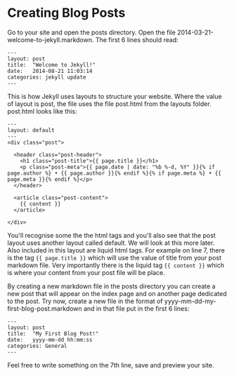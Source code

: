 # Creating Blog Posts

Go to your site and open the posts directory. Open the file 2014-03-21-welcome-to-jekyll.markdown. The first 6 lines should read:

    ---
    layout: post
    title:  "Welcome to Jekyll!"
    date:   2014-08-21 11:03:14
    categories: jekyll update
    ---
    
This is how Jekyll uses layouts to structure your website. Where the value of layout is post, the file uses the file post.html from the layouts folder. post.html looks like this:

    ---
    layout: default
    ---
    <div class="post">
    
      <header class="post-header">
        <h1 class="post-title">{{ page.title }}</h1>
        <p class="post-meta">{{ page.date | date: "%b %-d, %Y" }}{% if page.author %} • {{ page.author }}{% endif %}{% if page.meta %} • {{ page.meta }}{% endif %}</p>
      </header>

      <article class="post-content">
        {{ content }}
      </article>

    </div>

You'll recognise some the the html tags and you'll also see that the post layout uses another layout called default. We will look at this more later. Also included in this layout are liquid html tags. For example on line 7, there is the tag `{{ page.title }}` which will use the value of title from your post markdown file. Very importantly there is the liquid tag `{{ content }}` which is where your content from your post file will be place. 

By creating a new markdown file in the posts directory you can create a new post that will appear on the index page and on another page dedicated to the post. Try now, create a new file in the format of yyyy-mm-dd-my-first-blog-post.markdown and in that file put in the first 6 lines:

    ---
    layout: post
    title:  "My First Blog Post!"
    date:   yyyy-mm-dd hh:mm:ss
    categories: General
    ---
    
Feel free to write something on the 7th line, save and preview your site. 